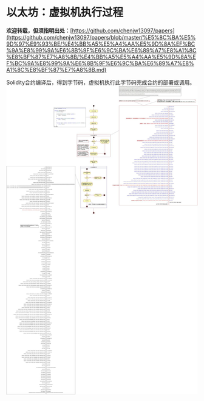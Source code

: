 # 以太坊：虚拟机执行过程

**欢迎转载，但须指明出处：**[https://github.com/chenjw13097/papers](https://github.com/chenjw13097/papers/blob/master/%E5%8C%BA%E5%9D%97%E9%93%BE/%E4%BB%A5%E5%A4%AA%E5%9D%8A%EF%BC%9A%E8%99%9A%E6%8B%9F%E6%9C%BA%E6%89%A7%E8%A1%8C%E8%BF%87%E7%A8%8B/%E4%BB%A5%E5%A4%AA%E5%9D%8A%EF%BC%9A%E8%99%9A%E6%8B%9F%E6%9C%BA%E6%89%A7%E8%A1%8C%E8%BF%87%E7%A8%8B.md)  
  
Solidity合约编译后，得到字节码，虚拟机执行此字节码完成合约的部署或调用。  
![](./引用/图片1.png)  
